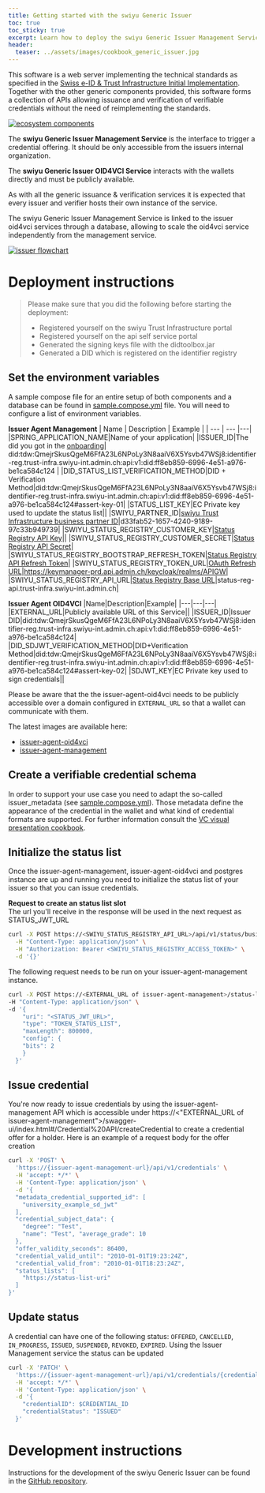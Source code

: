```yaml
---
title: Getting started with the swiyu Generic Issuer
toc: true
toc_sticky: true
excerpt: Learn how to deploy the swiyu Generic Issuer Management Service
header:
  teaser: ../assets/images/cookbook_generic_issuer.jpg
---
```


This software is a web server implementing the technical standards as specified in the [Swiss e-ID & Trust Infrastructure Initial Implementation](https://swiyu-admin-ch.github.io/initial-technology/). Together with the other generic components provided, this software forms a collection of APIs allowing issuance and verification of verifiable credentials without the need of reimplementing the standards.

[![ecosystem components](../../assets/images/components.png)](../../assets/images/components.png)

The **swiyu Generic Issuer Management Service** is the interface to trigger a credential offering. It should be only accessible from the issuers internal organization.

The **swiyu Generic Issuer OID4VCI Service** interacts with the wallets directly and must be publicly available.

As with all the generic issuance & verification services it is expected that every issuer and verifier hosts their own instance of the service.

The swiyu Generic Issuer Management Service is linked to the issuer oid4vci services through a database, allowing to scale the oid4vci service independently from the management service.

[![issuer flowchart](../../assets/images/cookbook_generic_issuer_model.png)](../../assets/images/cookbook_generic_issuer_model.png)

# Deployment instructions

> Please make sure that you did the following before starting the deployment:
> - Registered yourself on the swiyu Trust Infrastructure portal
> - Registered yourself on the api self service portal
> - Generated the signing keys file with the didtoolbox.jar
> - Generated a DID which is registered on the identifier registry

## Set the environment variables

A sample compose file for an entire setup of both components and a database can be found in [sample.compose.yml](https://github.com/swiyu-admin-ch/eidch-issuer-agent-management/blob/main/sample.compose.yml) file. You will need to configure a list of environment variables.

**Issuer Agent Management**
| Name | Description | Example |
| --- | --- |---|
|SPRING_APPLICATION_NAME|Name of your application|
|ISSUER_ID|The did you got in the [onboarding](https://swiyu-admin-ch.github.io/cookbooks/onboarding-base-and-trust-registry/#create-a-did-or-create-the-did-log-you-need-to-continue)| did:tdw:QmejrSkusQgeM6FfA23L6NPoLy3N8aaiV6X5Ysvb47WSj8:identifier-reg.trust-infra.swiyu-int.admin.ch:api:v1:did:ff8eb859-6996-4e51-a976-be1ca584c124 |
|DID_STATUS_LIST_VERIFICATION_METHOD|DID + Verification Method|did:tdw:QmejrSkusQgeM6FfA23L6NPoLy3N8aaiV6X5Ysvb47WSj8:identifier-reg.trust-infra.swiyu-int.admin.ch:api:v1:did:ff8eb859-6996-4e51-a976-be1ca584c124#assert-key-01|
|STATUS_LIST_KEY|EC Private key used to update the status list||
|SWIYU_PARTNER_ID|[swiyu Trust Infrastructure business partner ID](https://swiyu-admin-ch.github.io/cookbooks/onboarding-base-and-trust-registry/#business-partner-registration)|d33fab52-1657-4240-9189-97c33b949739|
|SWIYU_STATUS_REGISTRY_CUSTOMER_KEY|[Status Registry API Key](https://swiyu-admin-ch.github.io/cookbooks/onboarding-base-and-trust-registry/#get-api-keys-to-access-swiyu-apis)||
|SWIYU_STATUS_REGISTRY_CUSTOMER_SECRET|[Status Registry API Secret](https://swiyu-admin-ch.github.io/cookbooks/onboarding-base-and-trust-registry/#get-api-keys-to-access-swiyu-apis)|
|SWIYU_STATUS_REGISTRY_BOOTSTRAP_REFRESH_TOKEN|[Status Registry API Refresh Token](https://swiyu-admin-ch.github.io/cookbooks/onboarding-base-and-trust-registry/#get-api-keys-to-access-swiyu-apis)|
|SWIYU_STATUS_REGISTRY_TOKEN_URL|[OAuth Refresh URL](https://swiyu-admin-ch.github.io/cookbooks/onboarding-base-and-trust-registry/#authenticate-with-oauth2)|https://keymanager-prd.api.admin.ch/keycloak/realms/APIGW|
|SWIYU_STATUS_REGISTRY_API_URL|[Status Registry Base URL](https://swiyu-admin-ch.github.io/cookbooks/onboarding-base-and-trust-registry/#base-urls)|status-reg-api.trust-infra.swiyu-int.admin.ch|

**Issuer Agent OID4VCI**
|Name|Description|Example|
|---|---|---|
|EXTERNAL_URL|Publicly available URL of this Service||
|ISSUER_ID|Issuer DID|did:tdw:QmejrSkusQgeM6FfA23L6NPoLy3N8aaiV6X5Ysvb47WSj8:identifier-reg.trust-infra.swiyu-int.admin.ch:api:v1:did:ff8eb859-6996-4e51-a976-be1ca584c124|
|DID_SDJWT_VERIFICATION_METHOD|DID+Verification Method|did:tdw:QmejrSkusQgeM6FfA23L6NPoLy3N8aaiV6X5Ysvb47WSj8:identifier-reg.trust-infra.swiyu-int.admin.ch:api:v1:did:ff8eb859-6996-4e51-a976-be1ca584c124#assert-key-02|
|SDJWT_KEY|EC Private key used to sign credentials||


Please be aware that the the issuer-agent-oid4vci needs to be publicly accessible over a domain configured in `EXTERNAL_URL` so that a wallet can communicate with them.

The latest images are available here:

- [issuer-agent-oid4vci](https://github.com/orgs/swiyu-admin-ch/packages/container/package/eidch-issuer-agent-oid4vci)
- [issuer-agent-management](https://github.com/orgs/swiyu-admin-ch/packages/container/package/eidch-issuer-agent-management)

## Create a verifiable credential schema

In order to support your use case you need to adapt the so-called issuer_metadata (see [sample.compose.yml](https://github.com/swiyu-admin-ch/eidch-issuer-agent-management/blob/main/sample.compose.yml#L85)).
Those metadata define the appearance of the credential in the wallet and what kind of credential formats are supported.
For further information consult the [VC visual presentation cookbook](https://swiyu-admin-ch.github.io/cookbooks/vc-visual-presentation/).

## Initialize the status list

Once the issuer-agent-management, issuer-agent-oid4vci and postgres instance are up and running you need to initialize the status list of your issuer so that you can issue credentials.

**Request to create an status list slot**  
The url you'll receive in the response will be used in the next request as STATUS_JWT_URL

```bash
curl -X POST https://<SWIYU_STATUS_REGISTRY_API_URL>/api/v1/status/business-entities/<SWIYU_PARTNER_ID>/status-list-entries/ \
  -H "Content-Type: application/json" \
  -H "Authorization: Bearer <SWIYU_STATUS_REGISTRY_ACCESS_TOKEN>" \
  -d '{}'
```

The following request needs to be run on your issuer-agent-management instance.

```bash
curl -X POST https://<EXTERNAL_URL of issuer-agent-management>/status-list \
-H "Content-Type: application/json" \
-d '{
    "uri": "<STATUS_JWT_URL>",
    "type": "TOKEN_STATUS_LIST",
    "maxLength": 800000,
    "config": {
    "bits": 2
    }
  }'
```

## Issue credential

You're now ready to issue credentials by using the issuer-agent-management API which is accessible under
https://<"EXTERNAL_URL of issuer-agent-management">/swagger-ui/index.html#/Credential%20API/createCredential to create
a credential offer for a holder. Here is an example of a request body for the offer creation

```bash
curl -X 'POST' \
  'https://{issuer-agent-management-url}/api/v1/credentials' \
  -H 'accept: */*' \
  -H 'Content-Type: application/json' \
  -d '{
  "metadata_credential_supported_id": [
    "university_example_sd_jwt"
  ],
  "credential_subject_data": {
    "degree": "Test",
    "name": "Test", "average_grade": 10
  },
  "offer_validity_seconds": 86400,
  "credential_valid_until": "2010-01-01T19:23:24Z",
  "credential_valid_from": "2010-01-01T18:23:24Z",
  "status_lists": [
    "https://status-list-uri"
  ]
}'
```

## Update status
A credential can have one of the following status: `OFFERED`, `CANCELLED`, `IN_PROGRESS`, `ISSUED`, `SUSPENDED`, `REVOKED`, `EXPIRED`.
Using the Issuer Management service the status can be updated
```bash
curl -X 'PATCH' \
  'https://{issuer-agent-management-url}/api/v1/credentials/{credentialID}/status' \
  -H 'accept: */*' \
  -H 'Content-Type: application/json' \
  -d '{
    "credentialID": $CREDENTIAL_ID
    "credentialStatus": "ISSUED"
  }'
```

# Development instructions

Instructions for the development of the swiyu Generic Issuer can be found in the [GitHub repository](https://github.com/swiyu-admin-ch/eidch-issuer-agent-management).
